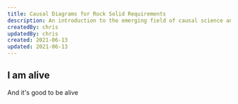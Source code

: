 ```yaml
---
title: Causal Diagrams for Rock Solid Requirements
description: An introduction to the emerging field of causal science and the value of causal diagrams in business requirements
createdBy: chris
updatedBy: chris
created: 2021-06-13
updated: 2021-06-13
---
```

## I am alive

And it's good to be alive
